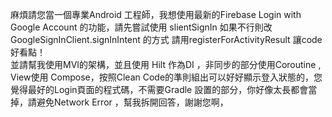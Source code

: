 麻煩請您當一個專業Android 工程師，我想使用最新的Firebase Login with Google Account 的功能，請先嘗試使用 slientSignIn 如果不行則改 GoogleSignInClient.signInIntent 的方式 請用registerForActivityResult 讓code好看點！  
並請幫我使用MVI的架構，並且使用 Hilt 作為DI ，非同步的部分使用Coroutine , View使用 Compose，按照Clean Code的準則組出可以好好顯示登入狀態的，您覺得最好的Login頁面的程式碼，不需要Gradle 設置的部分，你好像太長都會當掉，請避免Network Error ，幫我拆開回答，謝謝您啊，